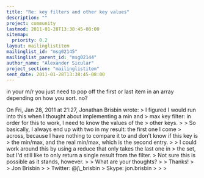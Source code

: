 ```yaml
---
title: "Re: key filters and other key values"
description: ""
project: community
lastmod: 2011-01-28T13:38:45-08:00
sitemap:
  priority: 0.2
layout: mailinglistitem
mailinglist_id: "msg02145"
mailinglist_parent_id: "msg02144"
author_name: "Alexander Sicular"
project_section: "mailinglistitem"
sent_date: 2011-01-28T13:38:45-08:00
---
```



in your m/r you just need to pop off the first or last item in an
array depending on how you sort. no?

On Fri, Jan 28, 2011 at 21:27, Jonathan Brisbin  wrote:
&gt; I figured I would run into this when I thought about implementing a min and 
&gt; max key filter: in order for this to work, I need to know the values of the 
&gt; other keys.
&gt;
&gt; So basically, I always end up with two in my result: the first one I come 
&gt; across, because I have nothing to compare it to and don't know if this key is 
&gt; the min/max, and the real min/max, which is the second entry.
&gt;
&gt; I could work around this by using a reduce that only takes the last one in 
&gt; the set, but I'd still like to only return a single result from the filter. 
&gt; Not sure this is possible as it stands, however.
&gt;
&gt; What are your thoughts?
&gt;
&gt; Thanks!
&gt;
&gt; Jon Brisbin
&gt;
&gt; Twitter: @j\\_brisbin
&gt; Skype: jon.brisbin
&gt;
&gt;
&gt;
